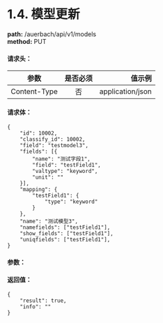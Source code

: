 # 1.4. 模型更新
**path:** /auerbach/api/v1/models                   
**method:** PUT
#### 请求头：
| 参数        | 是否必须           | 值示例  |
| ------------- |:-------------:| -----:|
| Content-Type      | 否 | application/json |
#### 请求体：
```
{
    "id": 10002,
	"classify_id": 10002,
	"field": "testmodel3",
	"fields": [{
		"name": "测试字段1",
		"field": "testField1",
		"valtype": "keyword",
		"unit": ""
	}],
	"mapping": {
		"testField1": {
			"type": "keyword"
		}
	},
	"name": "测试模型3",
	"namefields": ["testField1"],
	"show_fields": ["testField1"],
	"uniqfields": ["testField1"],
}
```
#### 参数：
#### 返回值：
```
{
    "result": true,
    "info": ""
}
```
